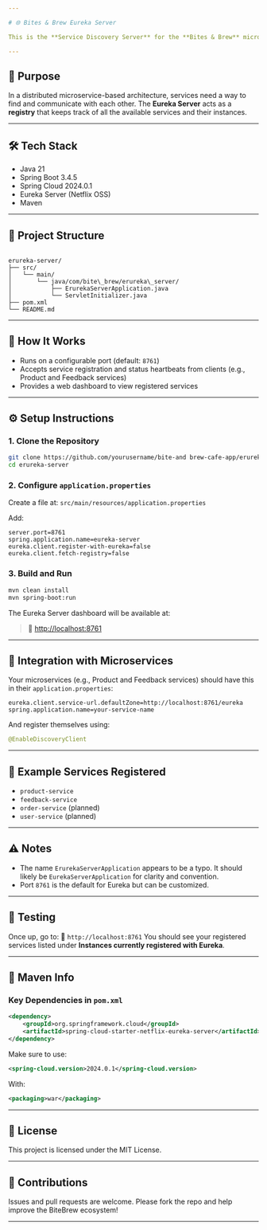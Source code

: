 ```yaml
---

# 🌐 Bites & Brew Eureka Server

This is the **Service Discovery Server** for the **Bites & Brew** microservices architecture. It uses **Netflix Eureka** (via Spring Cloud) to allow microservices such as Product Service, Feedback Service, and others to register themselves and discover each other dynamically.

---
```


## 📌 Purpose

In a distributed microservice-based architecture, services need a way to find and communicate with each other. The **Eureka Server** acts as a **registry** that keeps track of all the available services and their instances.

---

## 🛠️ Tech Stack

- Java 21
- Spring Boot 3.4.5
- Spring Cloud 2024.0.1
- Eureka Server (Netflix OSS)
- Maven

---

## 📁 Project Structure

```

erureka-server/
├── src/
│   └── main/
│       └── java/com/bite\_brew/erureka\_server/
│           ├── ErurekaServerApplication.java
│           └── ServletInitializer.java
├── pom.xml
└── README.md

````

---

## 🚀 How It Works

- Runs on a configurable port (default: `8761`)
- Accepts service registration and status heartbeats from clients (e.g., Product and Feedback services)
- Provides a web dashboard to view registered services

---

## ⚙️ Setup Instructions

### 1. Clone the Repository

```bash
git clone https://github.com/yourusername/bite-and brew-cafe-app/erureka-server.git
cd erureka-server
````

### 2. Configure `application.properties`

Create a file at:
`src/main/resources/application.properties`

Add:

```properties
server.port=8761
spring.application.name=eureka-server
eureka.client.register-with-eureka=false
eureka.client.fetch-registry=false
```

### 3. Build and Run

```bash
mvn clean install
mvn spring-boot:run
```

The Eureka Server dashboard will be available at:

> 🔗 [http://localhost:8761](http://localhost:8761)

---

## 🧩 Integration with Microservices

Your microservices (e.g., Product and Feedback services) should have this in their `application.properties`:

```properties
eureka.client.service-url.defaultZone=http://localhost:8761/eureka
spring.application.name=your-service-name
```

And register themselves using:

```java
@EnableDiscoveryClient
```

---

## 🔄 Example Services Registered

* `product-service`
* `feedback-service`
* `order-service` (planned)
* `user-service` (planned)

---

## ⚠️ Notes

* The name `ErurekaServerApplication` appears to be a typo. It should likely be `EurekaServerApplication` for clarity and convention.
* Port `8761` is the default for Eureka but can be customized.

---

## 🧪 Testing

Once up, go to:
🔗 `http://localhost:8761`
You should see your registered services listed under **Instances currently registered with Eureka**.

---

## 🧰 Maven Info

### Key Dependencies in `pom.xml`

```xml
<dependency>
    <groupId>org.springframework.cloud</groupId>
    <artifactId>spring-cloud-starter-netflix-eureka-server</artifactId>
</dependency>
```

Make sure to use:

```xml
<spring-cloud.version>2024.0.1</spring-cloud.version>
```

With:

```xml
<packaging>war</packaging>
```

---

## 📜 License

This project is licensed under the MIT License.

---

## 🤝 Contributions

Issues and pull requests are welcome. Please fork the repo and help improve the BiteBrew ecosystem!

---
